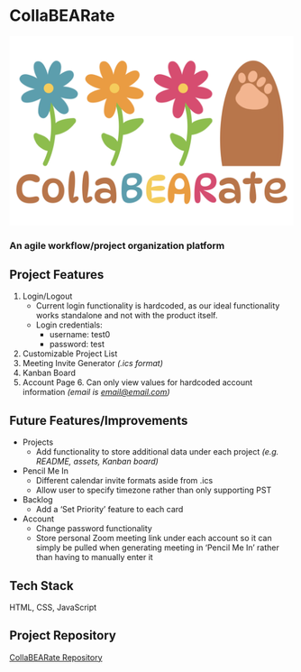 # CollaBEARate
![CollaBEARate LOGO](./ASSETS/launchPageImage.png)
### An agile workflow/project organization platform
## Project Features
1. Login/Logout
   - Current login functionality is hardcoded, as our ideal functionality works standalone and not with the product itself.
   - Login credentials:
      - username: test0
      - password: test
2. Customizable Project List
3. Meeting Invite Generator *(.ics format)*
4. Kanban Board
5. Account Page
   6. Can only view values for hardcoded account information *(email is email@email.com)*
## Future Features/Improvements
- Projects
  - Add functionality to store additional data under each project *(e.g. README, assets, Kanban board)*
- Pencil Me In
  - Different calendar invite formats aside from .ics 
  - Allow user to specify timezone rather than only supporting PST
- Backlog
  - Add a ‘Set Priority’ feature to each card
- Account
  - Change password functionality 
  - Store personal Zoom meeting link under each account so it can simply be pulled when generating meeting in ‘Pencil Me In’ rather than having to manually enter it
## Tech Stack
HTML, CSS, JavaScript
## Project Repository
[CollaBEARate Repository](https://github.com/gstawde/CollaBEARate)
